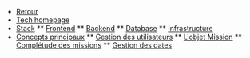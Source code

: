 * [Retour](/)
* [Tech homepage](engineering/index)
* [Stack](engineering/stack/index)
** [Frontend](engineering/stack/frontend)
** [Backend](engineering/stack/backend)
** [Database](engineering/stack/database)
** [Infrastructure](engineering/stack/infra)
* [Concepts principaux](engineering/concepts/index)
** [Gestion des utilisateurs](engineering/concepts/auth)
** [L'objet Mission](engineering/concepts/missions-and-actions)
** [Complétude des missions](engineering/concepts/mission-completion)
** [Gestion des dates](engineering/concepts/dates)
